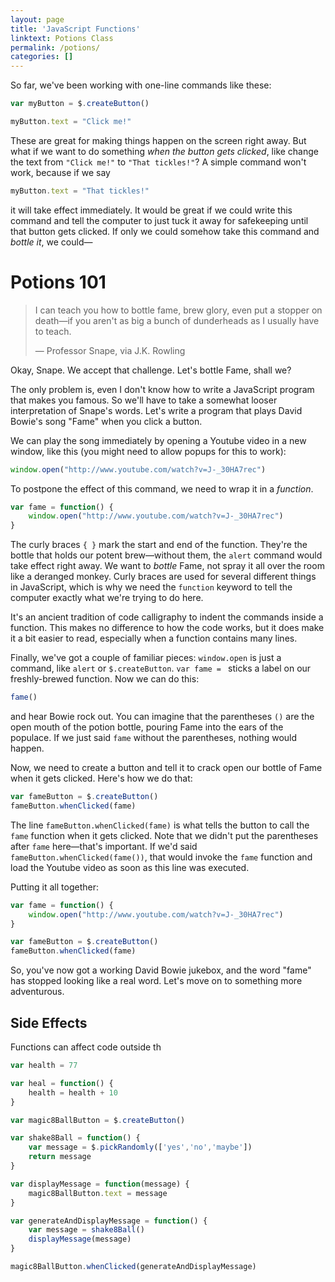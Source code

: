 ```yaml
---
layout: page
title: 'JavaScript Functions'
linktext: Potions Class
permalink: /potions/
categories: []
---
```


So far, we've been working with one-line commands like these:

```javascript
var myButton = $.createButton()
```

```javascript
myButton.text = "Click me!"
```

These are great for making things happen on the screen right away. But what if we want to do something *when the button gets clicked*, like change the text from `"Click me!"` to `"That tickles!"`? A simple command won't work, because if we say

```javascript
myButton.text = "That tickles!"
```

it will take effect immediately. It would be great if we could write this command and tell the computer to just tuck it away for safekeeping until that button gets clicked. If only we could somehow take this command and _bottle it_, we could&mdash;

# Potions 101

> I can teach you how to bottle fame, brew glory, even put a stopper on death&mdash;if you aren't as big a bunch of dunderheads as I usually have to teach.
>
> &mdash; Professor Snape, via J.K. Rowling

Okay, Snape. We accept that challenge. Let's bottle Fame, shall we?

The only problem is, even I don't know how to write a JavaScript program that makes you famous. So we'll have to take a somewhat looser interpretation of Snape's words. Let's write a program that plays David Bowie's song "Fame" when you click a button.

We can play the song immediately by opening a Youtube video in a new window, like this (you might need to allow popups for this to work):

```javascript
window.open("http://www.youtube.com/watch?v=J-_30HA7rec")
```

To postpone the effect of this command, we need to wrap it in a _function_.

```javascript
var fame = function() {
    window.open("http://www.youtube.com/watch?v=J-_30HA7rec")
}
```

The curly braces `{ }` mark the start and end of the function. They're the bottle that holds our potent brew&mdash;without them, the `alert` command would take effect right away. We want to *bottle* Fame, not spray it all over the room like a deranged monkey. Curly braces are used for several different things in JavaScript, which is why we need the `function` keyword to tell the computer exactly what we're trying to do here.

It's an ancient tradition of code calligraphy to indent the commands inside a function. This makes no difference to how the code works, but it does make it a bit easier to read, especially when a function contains many lines.

Finally, we've got a couple of familiar pieces: `window.open` is just a command, like `alert` or `$.createButton`. `var fame = ` sticks a label on our freshly-brewed function. Now we can do this:

```javascript
fame()
```

and hear Bowie rock out. You can imagine that the parentheses `()` are the open mouth of the potion bottle, pouring Fame into the ears of the populace. If we just said `fame` without the parentheses, nothing would happen.

Now, we need to create a button and tell it to crack open our bottle of Fame when it gets clicked. Here's how we do that:

```javascript
var fameButton = $.createButton()
fameButton.whenClicked(fame)
```

The line `fameButton.whenClicked(fame)` is what tells the button to call the `fame` function when it gets clicked. Note that we didn't put the parentheses after `fame` here&mdash;that's important. If we'd said `fameButton.whenClicked(fame())`, that would invoke the `fame` function and load the Youtube video as soon as this line was executed.

Putting it all together:

```javascript
var fame = function() {
    window.open("http://www.youtube.com/watch?v=J-_30HA7rec")
}

var fameButton = $.createButton()
fameButton.whenClicked(fame)
```

So, you've now got a working David Bowie jukebox, and the word "fame" has stopped looking like a real word. Let's move on to something more adventurous.

## Side Effects

Functions can affect code outside th

```javascript
var health = 77

var heal = function() {
    health = health + 10
}
```

```javascript
var magic8BallButton = $.createButton()

var shake8Ball = function() {
    var message = $.pickRandomly(['yes','no','maybe'])
    return message
}

var displayMessage = function(message) {
    magic8BallButton.text = message
}

var generateAndDisplayMessage = function() {
    var message = shake8Ball()
    displayMessage(message)
}

magic8BallButton.whenClicked(generateAndDisplayMessage)
```

